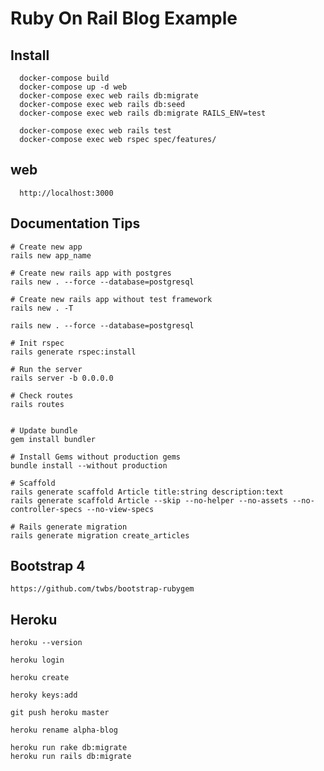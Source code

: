# Ruby On Rail Blog Example

## Install

      docker-compose build
      docker-compose up -d web
      docker-compose exec web rails db:migrate
      docker-compose exec web rails db:seed
      docker-compose exec web rails db:migrate RAILS_ENV=test

      docker-compose exec web rails test
      docker-compose exec web rspec spec/features/

## web

      http://localhost:3000

## Documentation Tips

    # Create new app
    rails new app_name

    # Create new rails app with postgres
    rails new . --force --database=postgresql

    # Create new rails app without test framework
    rails new . -T

    rails new . --force --database=postgresql

    # Init rspec
    rails generate rspec:install

    # Run the server
    rails server -b 0.0.0.0

    # Check routes
    rails routes


    # Update bundle
    gem install bundler

    # Install Gems without production gems
    bundle install --without production

    # Scaffold
    rails generate scaffold Article title:string description:text
    rails generate scaffold Article --skip --no-helper --no-assets --no-controller-specs --no-view-specs

    # Rails generate migration
    rails generate migration create_articles

## Bootstrap 4

    https://github.com/twbs/bootstrap-rubygem

## Heroku

    heroku --version

    heroku login

    heroku create

    heroky keys:add

    git push heroku master

    heroku rename alpha-blog

    heroku run rake db:migrate
    heroku run rails db:migrate
